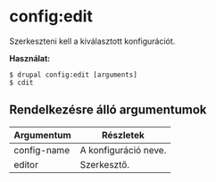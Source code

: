 # config:edit
Szerkeszteni kell a kiválasztott konfigurációt.

**Használat:**
```
$ drupal config:edit [arguments]
$ cdit  
```

## Rendelkezésre álló argumentumok
Argumentum | Részletek
---------|-------------
config-name | A konfiguráció neve.
editor | Szerkesztő.
